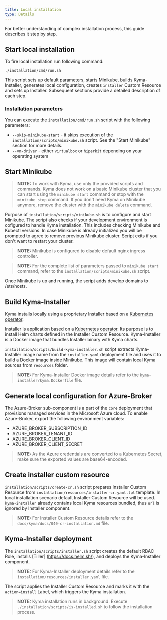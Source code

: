```yaml
---
title: Local installation
type: Details
---
```


For better understanding of complex installation process, this guide describes it step by step.

## Start local installation

To fire local installation run following command:
```
./installation/cmd/run.sh
```

This script sets up default parameters, starts Minikube, builds Kyma-Installer, generates local configuration, creates `installer` Custom Resource and sets up Installer. Subsequent sections provide a detailed description of each step.

### Installation parameters

You can execute the `installation/cmd/run.sh` script with the following parameters:

- `--skip-minikube-start` - it skips execution of the `installation/scripts/minikube.sh` script. See the "Start Minikube" section for more details.
- `--vm-driver` -  either `virtualbox` or `hiperkit` depending on your operating system

## Start Minikube

> **NOTE:** To work with Kyma, use only the provided scripts and commands. Kyma does not work on a basic Minikube cluster that you can start using the `minikube start` command or stop with the `minikube stop` command. If you don't need Kyma on Minikube anymore, remove the cluster with the `minikube delete` command.

Purpose of `installation/scripts/minikube.sh` is to configure and start Minikube. The script also checks if your development environment is cofigured to handle Kyma installation. This includes checking Minikube and Kubectl versions. In case Minikube is already initialized you will be prompted to agree to remove previous Minikube cluster. Script exits if you don't want to restart your cluster.

>**NOTE:** Minikube is configured to disable default nginx ingress controller.

>**NOTE:** For the complete list of parameters passed to `minikube start` command, refer to the `installation/scripts/minikube.sh` script.

Once Minikube is up and running, the script adds develop domains to /ets/hosts.

## Build Kyma-Installer

Kyma installs locally using a proprietary Installer based on a [Kubernetes operator](https://coreos.com/operators/).

Installer is application based on a [Kubernetes operator](https://coreos.com/operators/). Its purpose is to install Helm charts defined in the Installer Custom Resource. Kyma-Installer is a Docker image that bundles Installer binary with Kyma charts. 

`installation/scripts/build-kyma-installer.sh` script extracts Kyma-Installer image name from the `installer.yaml` deployment file and uses it to build a Docker image inside Minikube. This image will contain local Kyma sources from `resources` folder. 

>**NOTE:** For Kyma-Installer Docker image details refer to the `kyma-installer/kyma.Dockerfile` file.

## Generate local configuration for Azure-Broker

The Azure-Broker sub-component is a part of the `core` deployment that provisions managed services in the Microsoft Azure cloud. To enable Azure-Broker, export the following environment variables:
 - AZURE_BROKER_SUBSCRIPTION_ID
 - AZURE_BROKER_TENANT_ID
 - AZURE_BROKER_CLIENT_ID
 - AZURE_BROKER_CLIENT_SECRET

>**NOTE:** As the Azure credentials are converted to a Kubernetes Secret, make sure the exported values are base64-encoded.

## Create installer custom resource

`installation/scripts/create-cr.sh` script prepares Installer Custom Resource from `installation/resources/installer-cr.yaml.tpl` template. In local installation scenario default Installer Custom Resource will be used. `kyma-installer` already contains local Kyma resources bundled, thus `url` is ignored by Installer component. 

>**NOTE:** For Installer Custom Resource details refer to the `docs/kyma/docs/040-cr-installation.md` file.

## Kyma-Installer deployment

The `installation/scripts/installer.sh` script creates the default RBAC Role, installs [Tiller] (https://docs.helm.sh/), and deploys the Kyma-Installer component.

>**NOTE:** For Kyma-Installer deployment details refer to the `installation/resources/installer.yaml` file.

The script applies the Installer Custom Resource and marks it with the `action=install` Label, which triggers the Kyma installation.

>**NOTE:** Kyma installation runs in background. Execute `./installation/scripts/is-installed.sh` to follow the installation process.
